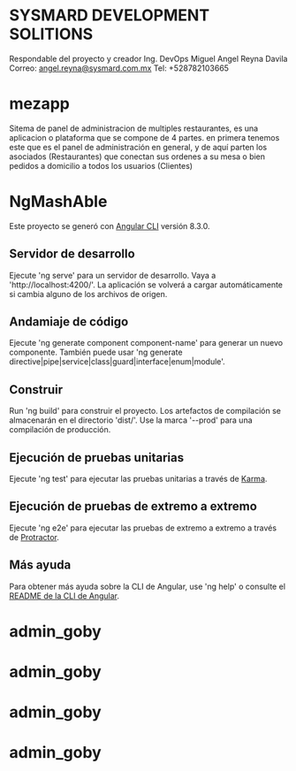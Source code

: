 # SYSMARD DEVELOPMENT SOLITIONS

Respondable del proyecto y creador Ing. DevOps Miguel Angel Reyna Davila 
Correo: angel.reyna@sysmard.com.mx
Tel: +528782103665

# mezapp


Sitema de panel de administracion de multiples restaurantes, es una aplicacion o plataforma que  se compone de 4 partes. en primera tenemos este que es el panel de administración en general, y de aquí parten los asociados  (Restaurantes) que conectan sus ordenes a su mesa o bien pedidos a domicilio a todos los usuarios (Clientes) 


# NgMashAble

Este proyecto se generó con [Angular CLI](https://github.com/angular/angular-cli) versión 8.3.0.

## Servidor de desarrollo

Ejecute 'ng serve' para un servidor de desarrollo. Vaya a 'http://localhost:4200/'. La aplicación se volverá a cargar automáticamente si cambia alguno de los archivos de origen.

## Andamiaje de código

Ejecute 'ng generate component component-name' para generar un nuevo componente. También puede usar 'ng generate directive|pipe|service|class|guard|interface|enum|module'.

## Construir

Run 'ng build' para construir el proyecto. Los artefactos de compilación se almacenarán en el directorio 'dist/'. Use la marca '--prod' para una compilación de producción.

## Ejecución de pruebas unitarias

Ejecute 'ng test' para ejecutar las pruebas unitarias a través de [Karma](https://karma-runner.github.io).

## Ejecución de pruebas de extremo a extremo

Ejecute 'ng e2e' para ejecutar las pruebas de extremo a extremo a través de [Protractor](http://www.protractortest.org/).

## Más ayuda

Para obtener más ayuda sobre la CLI de Angular, use 'ng help' o consulte el [README de la CLI de Angular](https://github.com/angular/angular-cli/blob/master/README.md).
# admin_goby
# admin_goby
# admin_goby
# admin_goby
